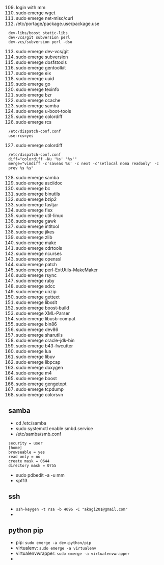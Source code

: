109. login with mm
110. sudo emerge wget
111. sudo emerge net-misc/curl
112. /etc/portage/package.use/package.use

```
dev-libs/boost static-libs
dev-vcs/git subversion perl
dev-vcs/subversion perl -dso
```

113. sudo emerge dev-vcs/git
114. sudo emerge subversion
115. sudo emerge dosfstools
116. sudo emerge gentoolkit
117. sudo emerge eix
118. sudo emerge uuid
119. sudo emerge go
120. sudo emerge texinfo
121. sudo emerge bzr
122. sudo emerge ccache
123. sudo emerge samba
124. sudo emerge u-boot-tools
125. sudo emerge colordiff
126. sudo emerge rcs

```
/etc/dispatch-conf.conf
use-rcs=yes
```

127. sudo emerge colordiff

```
/etc/dispatch-conf.conf
diff="colordiff -Nu '%s' '%s'"
merge="vimdiff -c'saveas %s' -c next -c'setlocal noma readonly' -c prev %s %s"
```

128. sudo emerge samba
129. sudo emerge asciidoc
130. sudo emerge bc
131. sudo emerge binutils
132. sudo emerge bzip2
133. sudo emerge fastjar
134. sudo emerge flex
135. sudo emerge util-linux
136. sudo emerge gawk
137. sudo emerge intltool
138. sudo emerge jikes
139. sudo emerge zlib
140. sudo emerge make
141. sudo emerge cdrtools
142. sudo emerge ncurses
143. sudo emerge openssl
144. sudo emerge patch
145. sudo emerge perl-ExtUtils-MakeMaker
146. sudo emerge rsync
147. sudo emerge ruby
148. sudo emerge sdcc
149. sudo emerge unzip
150. sudo emerge gettext
151. sudo emerge libxslt
152. sudo emerge boost-build
153. sudo emerge XML-Parser
154. sudo emerge libusb-compat
155. sudo emerge bin86
156. sudo emerge dev86
157. sudo emerge sharutils
158. sudo emerge oracle-jdk-bin
159. sudo emerge b43-fwcutter
160. sudo emerge lua
161. sudo emerge libuv
162. sudo emerge libpcap
163. sudo emerge doxygen
164. sudo emerge m4
165. sudo emerge boost
166. sudo emerge gengetopt
167. sudo emerge tcpdump
168. sudo emerge colorsvn

## samba
* cd /etc/samba
* sudo systemctl enable smbd.service
* /etc/samba/smb.conf

```
security = user
[home]
browseable = yes
read only = no
create mask = 0644
directory mask = 0755
```

* sudo pdbedit -a -u mm
* spf13

## ssh
* `ssh-keygen -t rsa -b 4096 -C "akagi201@gmail.com"`
* 

## python pip
* pip: `sudo emerge -a dev-python/pip`
* virtualenv: `sudo emerge -a virtualenv`
* virtualenvwrapper: `sudo emerge -a virtualenvwrapper`
* 
